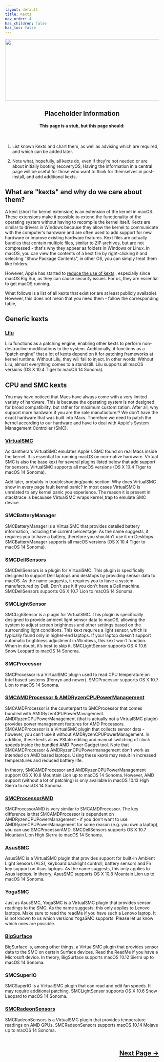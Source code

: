 ```yaml
---
layout: default
title: Kexts
nav_order: 4
has_children: false
has_toc: false
---
```


<style>
  .next-button-container {
      text-align: right;
    }

  .next-button {
      top: 0px;
      bottom: 0px;
      left: 0px;
      right: 0px;
  }
</style>

<p align="center">
  <img width="650" height="200" src="../../../assets/Header-OpenCore-Kexts.png">
</p>

<h2 align="center">Placeholder Information</h2>

<h4 align="center">This page is a stub, but this page should:</h4>
<br>

1. List known Kexts and chart them, as well as advising which are required, and which can be added later.

2. Note what, hopefully, all kexts do, even if they're not needed or are about initially booting recoveryOS; Having the information in a central page will be useful for those who want to think for themselves in post-install, and add additional kexts.

## What are "kexts" and why do we care about them?

A kext (short for kernel extension) is an extension of the kernel in macOS. These extensions make it possible to extend the functionality of the operating system without having to recompile the kernel itself. Kexts are similar to drivers in Windows because they allow the kernel to communicate with the computer's hardware and are often used to add support for new hardware or improve existing hardware features. Kext files are actually bundles that contain multiple files, similar to ZIP archives, but are not compressed - that's why they appear as folders in Windows or Linux. In macOS, you can view the contents of a kext file by right-clicking it and selecting “Show Package Contents”, in other OS, you can simply treat them like folders.

However, Apple has started to <a href="https://support.apple.com/guide/deployment/system-and-kernel-extensions-in-macos-depa5fb8376f/web">reduce the use of kexts</a> , especially since macOS Big Sur, as they can cause security issues. For us, they are essential to get macOS running.

What follows is a list of all kexts that exist (or are at least publicly available). However, this does not mean that you need them - follow the corresponding table,

## Generic kexts

### <a href="https://github.com/acidanthera/Lilu">Lilu</a>
Lilu functions as a patching engine, enabling other kexts to perform non-destructive modifications to the system. Additionally, it functions as a “patch engine” that a lot of kexts depend on it for patching frameworks at kernel runtime. Without Lilu, they will fail to inject. In other words: Without Lilu, almost everything comes to a standstill.
Lilu supports all macOS versions (OS X 10.4 Tiger to macOS 14 Sonoma).

## CPU and SMC kexts
You may have noticed that Macs have always come with a very limited variety of hardware. This is because the operating system is not designed for broad compatibility, but rather for maximum customization. After all, why support more hardware if you are the sole manufacturer? We don't have the exact hardware that was built into Macs. Therefore we need to patch the kernel according to our hardware and have to deal with Apple's System Management Controller (SMC).

### <a href="https://github.com/acidanthera/VirtualSMC">VirtualSMC</a>
Acidanthera's VirtualSMC emulates Apple's SMC found on real Macs inside the kernel. It is essential for running macOS on non-native hardware. Virtual SMC is also the base kext for several plugins listed below that add support for sensors.
VirtualSMC supports all macOS versions (OS X 10.4 Tiger to macOS 14 Sonoma).

Add later, probably in troubleshooting/panic section: Why does VirtualSMC show in every page fault kernel panic?
In most cases VirtualSMC is unrelated to any kernel panic you experience. The reason it is present in stacktrace is becauase VirtualSMC wraps kernel_trap to emulate SMC device.

### SMCBatteryManager
SMCBatteryManager is a VirtualSMC that provides detailed battery information, including the current percentage. As the name suggests, it requires you to have a battery, therefore you shouldn't use it on Desktops.
SMCBatteryManager supports all macOS versions (OS X 10.4 Tiger to macOS 14 Sonoma).

### SMCDellSensors
SMCDellSensors is a plugin for VirtualSMC. This plugin is specifically designed to support Dell laptops and desktops by providing sensor data to macOS. As the name suggests, it requires you to have a system manufactured by Dell. Don't use it if you don't have a Dell machine.
SMCDellSensors supports OS X 10.7 Lion to macOS 14 Sonoma.

### SMCLightSensor
SMCLighSensor is a plugin for VirtualSMC. This plugin is specifically designed to provide ambient light sensor data to macOS, allowing the system to adjust screen brightness and other settings based on the surrounding light conditions. This kext requires a light sensor, which is typically found only in higher-end laptops. If your laptop doesn’t support automatic brightness adjustment in Windows, this kext won’t function. When in doubt, it’s best to skip it.
SMCLightSensor supports OS X 10.6 Snow Leopard to macOS 14 Sonoma.

### SMCProcessor
SMCProcessor is a VirtualSMC plugin used to read CPU temperature on Intel based systems (Penryn and newer).
SMCProcessor supports OS X 10.7 Lion to macOS 14 Sonoma.

### <a href="https://github.com/trulyspinach/SMCAMDProcessor">SMCAMDProcessor & AMDRyzenCPUPowerManagement</a>
SMCAMDProcessor is the counterpart to SMCProcessor that comes bundled with AMDRyzenCPUPowerManagement. 
AMDRyzenCPUPowerManagement (that is actually not a VirtualSMC plugin) provides power management features for AMD Processors. SMCAMDProcessor is a VirtualSMC plugin that collects sensor data - however, you can't use it without AMDRyzenCPUPowerManagement.
In addition, these kexts allow PState editing and manual switching of clock speeds inside the bundled AMD Power Gadget tool.
Note that SMCAMDProcessor & AMDRyzenCPUPowermanagement don't work as intended on AMD based laptops. Using these kexts may result in increased temperatures and reduced battery life.

In theory, SMCAMDProcessor and AMDRyzenCPUPowerManagement support OS X 10.8 Mountain Lion up to macOS 14 Sonoma. However, AMD support (without a lot of patching) is only available in macOS 10.13 High Sierra to macOS 14 Sonoma.

### <a href="https://github.com/macos86/SMCProcessorAMD">SMCProcessorAMD</a>
SMCProcessorAMD is very similar to SMCAMDProcessor. The key difference is that SMCAMDProcessor is dependent on AMDRyzenCPUPowerManagement - if you don't want to use AMDRyzenCPUPowerManagement for some reason (e.g. you own a laptop), you can use SMCProcessorAMD.
SMCDellSensors supports OS X 10.7 Mountain Lion High Sierra to macOS 14 Sonoma.

### <a href="https://github.com/hieplpvip/AsusSMC">AsusSMC</a>
AsusSMC is a VirtualSMC plugin that provides support for built-in Ambient Light Sensors (ALS), keyboard backlight controll, battery sensors and Fn key support on Asus laptops. As the name suggests, this only applies to Asus laptops.
In theory, AsusSMC supports OS X 10.8 Mountain Lion up to macOS 14 Sonoma.

### <a href="https://github.com/zhen-zen/YogaSMC">YogaSMC</a> 
Just as AsusSMC, YogaSMC is a VirtualSMC plugin that provides sensor readings to the SMC. As the name suggests, this only applies to Lenovo laptops. Make sure to read the readMe if you have such a Lenovo laptop.
It is not known to us which versions YogaSMC supports. Please let us know which ones are possible.

### <a href="https://github.com/Xiashangning/BigSurface">BigSurface</a> 
BigSurface is, among other things, a VirtualSMC plugin that provides sensor data to the SMC on certain Surface devices. Read the ReadMe if you have a Microsoft device.
In theory, BigSurface supports macOS 10.12 Sierra up to macOS 14 Sonoma.

### SMCSuperIO
SMCSuperIO is a VirtualSMC plugin that can read and edit fan speeds. It may require additional patching. 
SMCLightSensor supports OS X 10.6 Snow Leopard to macOS 14 Sonoma.

### <a href="https://github.com/ChefKissInc/SMCRadeonSensors">SMCRadeonSensors</a> 
SMCRadeonSensors is a VirtualSMC plugin that provides temperature readings on AMD GPUs.
SMCRadeonSensors supports macOS 10.14 Mojave up to macOS 14 Sonoma.

<h2 align="center">
  <br>
  <div class="next-button-container">
  <a class="next-button" href="../05-Resources/index/">Next Page &rarr;</a>
  </div>
  <br>
</h2>
